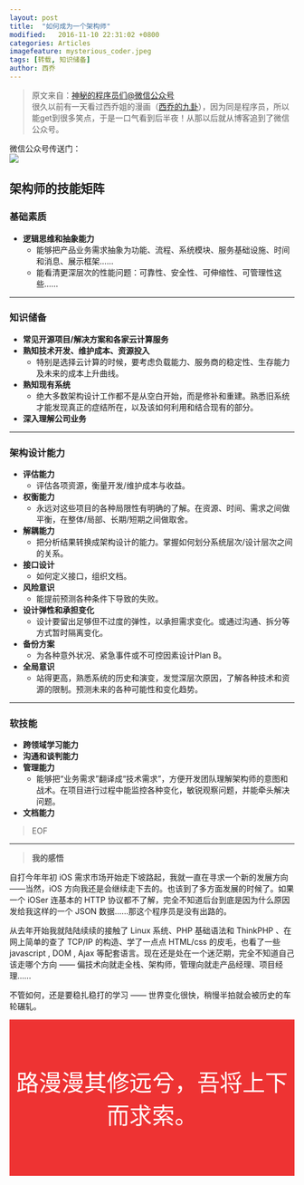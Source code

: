 ```yaml
---
layout: post
title:  "如何成为一个架构师"
modified:   2016-11-10 22:31:02 +0800
categories: Articles
imagefeature: mysterious_coder.jpeg
tags: [转载, 知识储备]
author: 西乔
---
```


> 原文来自：[神秘的程序员们@微信公众号](https://mp.weixin.qq.com/s?__biz=MzAxMzMxNDIyOA==&mid=508060063&idx=1&sn=020d41dc8744f1f73168dc3c66d7a7cb&scene=1&srcid=071888Std7JvCSZYzEkW9IRH&key=77421cf58af4a653858813748ada98c4f43f5834d0dd358252eb0f235104e5df39f2bf67decf93ee1797181f9d958d2c&ascene=0&uin=MjE1Nzc3MTk4MA%3D%3D&devicetype=iMac+MacBookAir6%2C2+OSX+OSX+10.11.5+build(15F34)&version=11020201&pass_ticket=iaO0KOkNEzdhLXfpxX7UK5orw%2BgIClaR9ie28AM1vpNCuEbEnLAcVe78I1ZEabu4)    
> 很久以前有一天看过西乔姐的漫画（[西乔的九卦](http://blog.xiqiao.info)），因为同是程序员，所以能get到很多笑点，于是一口气看到后半夜！从那以后就从博客追到了微信公众号。

微信公众号传送门：    
![](http://blog.xiqiao.info/wp-content/uploads/2015/03/qrcode_for_gh_3a770c0bc91e_344.jpg)

## 架构师的技能矩阵

### 基础素质

* **逻辑思维和抽象能力**    
  * 能够把产品业务需求抽象为功能、流程、系统模块、服务基础设施、时间和消息、展示框架……
  * 能看清更深层次的性能问题：可靠性、安全性、可伸缩性、可管理性这些……

----------

### 知识储备

* **常见开源项目/解决方案和各家云计算服务**    
* **熟知技术开发、维护成本、资源投入**    
  * 特别是选择云计算的时候，要考虑负载能力、服务商的稳定性、生存能力及未来的成本上升曲线。
* **熟知现有系统**    
  * 绝大多数架构设计工作都不是从空白开始，而是修补和重建。熟悉旧系统才能发现真正的症结所在，以及该如何利用和结合现有的部分。
* **深入理解公司业务**    

----------

### 架构设计能力

* **评估能力**    
  * 评估各项资源，衡量开发/维护成本与收益。
* **权衡能力**    
  * 永远对这些项目的各种局限性有明确的了解。在资源、时间、需求之间做平衡，在整体/局部、长期/短期之间做取舍。
* **解耦能力**    
  * 把分析结果转换成架构设计的能力。掌握如何划分系统层次/设计层次之间的关系。
* **接口设计**    
  * 如何定义接口，组织文档。
* **风险意识**    
  * 能提前预测各种条件下导致的失败。
* **设计弹性和承担变化**    
  * 设计要留出足够但不过度的弹性，以承担需求变化。或通过沟通、拆分等方式暂时隔离变化。
* **备份方案**    
  * 为各种意外状况、紧急事件或不可控因素设计Plan B。
* **全局意识**    
  * 站得更高，熟悉系统的历史和演变，发觉深层次原因，了解各种技术和资源的限制。预测未来的各种可能性和变化趋势。

----------

### 软技能

* **跨领域学习能力**    
* **沟通和谈判能力**    
* **管理能力**    
  * 能够把“业务需求”翻译成“技术需求”，方便开发团队理解架构师的意图和战术。在项目进行过程中能监控各种变化，敏锐观察问题，并能牵头解决问题。
* **文档能力**    

> EOF

----------

> **我的感悟**

自打今年年初 iOS 需求市场开始走下坡路起，我就一直在寻求一个新的发展方向——当然，iOS 方向我还是会继续走下去的。也该到了多方面发展的时候了。如果一个 iOSer 连基本的 HTTP 协议都不了解，完全不知道后台到底是因为什么原因发给我这样的一个 JSON 数据……那这个程序员是没有出路的。

从去年开始我就陆陆续续的接触了 Linux 系统、PHP 基础语法和 ThinkPHP 、在网上简单的查了 TCP/IP 的构造、学了一点点 HTML/css 的皮毛，也看了一些 javascript , DOM , Ajax 等配套语言。现在还是处在一个迷茫期，完全不知道自己该走哪个方向 —— 偏技术向就走全栈、架构师，管理向就走产品经理、项目经理……

不管如何，还是要稳扎稳打的学习 —— 世界变化很快，稍慢半拍就会被历史的车轮碾轧。

<div style="
marign:0 20% 0 20%; 
text-align:center; 
font-size:40px; 
color:white; 
padding:80px 0 80px 0; 
background-color:#ee3333;
">
路漫漫其修远兮，吾将上下而求索。
</div>


